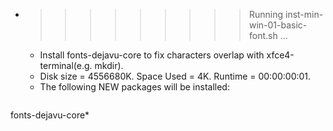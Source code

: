 * >>>>>>>>> Running inst-min-win-01-basic-font.sh ...
  * Install fonts-dejavu-core to fix characters overlap with xfce4-terminal(e.g. mkdir).
  * Disk size = 4556680K. Space Used = 4K. Runtime = 00:00:00:01.
  * The following NEW packages will be installed:
  ```bash
fonts-dejavu-core*
  ```
